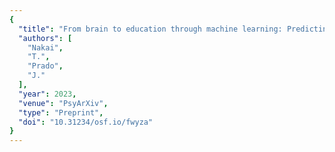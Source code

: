 ```yaml
---
{
  "title": "From brain to education through machine learning: Predicting literacy and numeracy skills from neuroimaging data",
  "authors": [
    "Nakai",
    "T.",
    "Prado",
    "J."
  ],
  "year": 2023,
  "venue": "PsyArXiv",
  "type": "Preprint",
  "doi": "10.31234/osf.io/fwyza"
}
---
```

